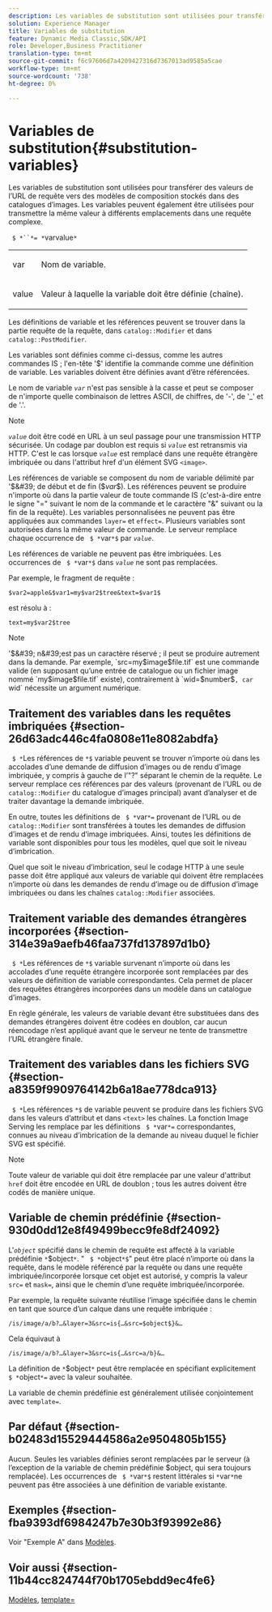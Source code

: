 ```yaml
---
description: Les variables de substitution sont utilisées pour transférer des valeurs de l’URL de requête vers des modèles de composition stockés dans des catalogues d’images. Les variables peuvent également être utilisées pour transmettre la même valeur à différents emplacements dans une requête complexe.
solution: Experience Manager
title: Variables de substitution
feature: Dynamic Media Classic,SDK/API
role: Developer,Business Practitioner
translation-type: tm+mt
source-git-commit: f6c97606d7a4209427316d7367013ad9585a5cae
workflow-type: tm+mt
source-wordcount: '738'
ht-degree: 0%

---
```



# Variables de substitution{#substitution-variables}

Les variables de substitution sont utilisées pour transférer des valeurs de l’URL de requête vers des modèles de composition stockés dans des catalogues d’images. Les variables peuvent également être utilisées pour transmettre la même valeur à différents emplacements dans une requête complexe.

` $ *``*= *`varvalue`*`

<table id="simpletable_EFEC66C23CE949EFACDC415A954DF323"> 
 <tr class="strow"> 
  <td class="stentry"> <p> <span class="codeph"> <span class="varname"> var  </span> </span> </p> </td> 
  <td class="stentry"> <p>Nom de variable. </p> </td> 
 </tr> 
 <tr class="strow"> 
  <td class="stentry"> <p> <span class="codeph"> <span class="varname"> value  </span> </span> </p> </td> 
  <td class="stentry"> <p>Valeur à laquelle la variable doit être définie (chaîne). </p> </td> 
 </tr> 
</table>

Les définitions de variable et les références peuvent se trouver dans la partie requête de la requête, dans `catalog::Modifier` et dans `catalog::PostModifier`.

Les variables sont définies comme ci-dessus, comme les autres commandes IS ; l&#39;en-tête &#39;$&#39; identifie la commande comme une définition de variable. Les variables doivent être définies avant d’être référencées.

Le nom de variable *`var`* n&#39;est pas sensible à la casse et peut se composer de n&#39;importe quelle combinaison de lettres ASCII, de chiffres, de &#39;-&#39;, de &#39;_&#39; et de &#39;.&#39;.

>[!NOTE]
>
>*`value`* doit être codé en URL à un seul passage pour une transmission HTTP sécurisée. Un codage par doublon est requis si *`value`* est retransmis via HTTP. C&#39;est le cas lorsque *`value`* est remplacé dans une requête étrangère imbriquée ou dans l&#39;attribut href d&#39;un élément SVG `<image>`.

Les références de variable se composent du nom de variable délimité par &#39;$&#39; de début et de fin ($*var*$). Les références peuvent se produire n&#39;importe où dans la partie valeur de toute commande IS (c&#39;est-à-dire entre le signe &quot;=&quot; suivant le nom de la commande et le caractère &quot;&amp;&quot; suivant ou la fin de la requête). Les variables personnalisées ne peuvent pas être appliquées aux commandes `layer=` et `effect=`. Plusieurs variables sont autorisées dans la même valeur de commande. Le serveur remplace chaque occurrence de ` $ *`var`*$` par *`value`*.

Les références de variable ne peuvent pas être imbriquées. Les occurrences de ` $ *`var`*$` dans *`value`* ne sont pas remplacées.

Par exemple, le fragment de requête :

`$var2=apple&$var1=my$var2$tree&text=$var1$`

est résolu à :

`text=my$var2$tree`

>[!NOTE]
>
>&#39;$&#39; n&#39;est pas un caractère réservé ; il peut se produire autrement dans la demande. Par exemple, `src=my$image$file.tif` est une commande valide (en supposant qu’une entrée de catalogue ou un fichier image nommé `my$image$file.tif` existe), contrairement à `wid=$number$`, car `wid` nécessite un argument numérique.

## Traitement des variables dans les requêtes imbriquées {#section-26d63adc446c4fa0808e11e8082abdfa}

` $ *`Les références de `*$` variable peuvent se trouver n’importe où dans les accolades d’une demande de diffusion d’images ou de rendu d’image imbriquée, y compris à gauche de l’&quot;?&quot; séparant le chemin de la requête. Le serveur remplace ces références par des valeurs (provenant de l’URL ou de `catalog::Modifier` du catalogue d’images principal) avant d’analyser et de traiter davantage la demande imbriquée.

En outre, toutes les définitions de ` $ *`var`*=` provenant de l’URL ou de `catalog::Modifier` sont transférées à toutes les demandes de diffusion d’images et de rendu d’image imbriquées. Ainsi, toutes les définitions de variable sont disponibles pour tous les modèles, quel que soit le niveau d’imbrication.

Quel que soit le niveau d’imbrication, seul le codage HTTP à une seule passe doit être appliqué aux valeurs de variable qui doivent être remplacées n’importe où dans les demandes de rendu d’image ou de diffusion d’image imbriquées ou dans les chaînes `catalog::Modifier` associées.

## Traitement variable des demandes étrangères incorporées {#section-314e39a9aefb46faa737fd137897d1b0}

` $ *`Les références de `*$` variable survenant n’importe où dans les accolades d’une requête étrangère incorporée sont remplacées par des valeurs de définition de variable correspondantes. Cela permet de placer des requêtes étrangères incorporées dans un modèle dans un catalogue d’images.

En règle générale, les valeurs de variable devant être substituées dans des demandes étrangères doivent être codées en doublon, car aucun réencodage n’est appliqué avant que le serveur ne tente de transmettre l’URL étrangère finale.

## Traitement des variables dans les fichiers SVG {#section-a8359f9909764142b6a18ae778dca913}

` $ *`Les références `*$` de variable peuvent se produire dans les fichiers SVG dans les valeurs d’attribut et dans  `<text>` les chaînes. La fonction Image Serving les remplace par les définitions ` $ *`var`*=` correspondantes, connues au niveau d’imbrication de la demande au niveau duquel le fichier SVG est spécifié.

>[!NOTE]
>
>Toute valeur de variable qui doit être remplacée par une valeur d&#39;attribut `href` doit être encodée en URL de doublon ; tous les autres doivent être codés de manière unique.

## Variable de chemin prédéfinie {#section-930d0dd12e8f49499becc9fe8df24092}

L&#39;*`object`* spécifié dans le chemin de requête est affecté à la variable prédéfinie `*`$object`*`. &quot; ` $ *`object`*$`&quot; peut être placé n’importe où dans la requête, dans le modèle référencé par la requête ou dans une requête imbriquée/incorporée lorsque cet objet est autorisé, y compris la valeur `src=` et `mask=`, ainsi que le chemin d’une requête imbriquée/incorporée.

Par exemple, la requête suivante réutilise l’image spécifiée dans le chemin en tant que source d’un calque dans une requête imbriquée :

`/is/image/a/b?…&layer=3&src=is{…&src=$object$}&…`

Cela équivaut à

`/is/image/a/b?…&layer=3&src=is{…&src=a/b}&…`

La définition de `*`$object`*` peut être remplacée en spécifiant explicitement ` $ *`object`*=` avec la valeur souhaitée.

La variable de chemin prédéfinie est généralement utilisée conjointement avec `template=`.

## Par défaut {#section-b02483d15529444586a2e9504805b155}

Aucun. Seules les variables définies seront remplacées par le serveur (à l’exception de la variable de chemin prédéfinie $object, qui sera toujours remplacée). Les occurrences de ` $ *`var`*$` restent littérales si `*`var`*`ne peuvent pas être associées à une définition de variable existante.

## Exemples {#section-fba9393df6984247b7e30b3f93992e86}

Voir &quot;Exemple A&quot; dans [Modèles](../../../../../is-api/http-ref/image-serving-api-ref/c-http-protocol-reference/c-templates/c-templates.md#concept-3cd2d2adae0e41b2979b9640244d4d3e).

## Voir aussi {#section-11b44cc824744f70b1705ebdd9ec4fe6}

[Modèles](../../../../../is-api/http-ref/image-serving-api-ref/c-http-protocol-reference/c-templates/c-templates.md#concept-3cd2d2adae0e41b2979b9640244d4d3e),  [template=](../../../../../is-api/http-ref/image-serving-api-ref/c-http-protocol-reference/c-command-reference/r-template.md#reference-3beccaa462a64bf0ba867e5c8fd0bd14)
